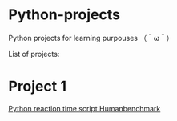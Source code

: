 # Python-projects

Python projects for learning purpouses （＾ω＾）

List of projects:

# Project 1
[Python reaction time script Humanbenchmark](https://github.com/SaintLaurel/Python-projects/tree/main/Python%20reaction%20time%20script%20Humanbenchmark)
